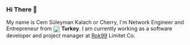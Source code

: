### Hi There 👋

My name is Cem Süleyman Kalach or Cherry, I'm Network Engineer and Entrepreneur from <img width="18" align="center" src="https://image.flaticon.com/icons/svg/555/555560.svg"> **Turkey**. I am currently working as a software developer and project manager at [Rok99](https://github.com/ROKNN) Limitet Co.
